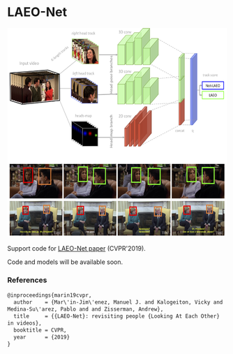 # LAEO-Net

<div align="center">
    <img src="./LAEO.png" alt="The LAEO-Net architecture" height="480">
</div>

Support code for [LAEO-Net paper](http://openaccess.thecvf.com/content_CVPR_2019/papers/Marin-Jimenez_LAEO-Net_Revisiting_People_Looking_at_Each_Other_in_Videos_CVPR_2019_paper.pdf) (CVPR'2019).

Code and models will be available soon.

### References
```
@inproceedings{marin19cvpr,
  author    = {Mar\'in-Jim\'enez, Manuel J. and Kalogeiton, Vicky and Medina-Su\'arez, Pablo and and Zisserman, Andrew},
  title     = {{LAEO-Net}: revisiting people {Looking At Each Other} in videos},
  booktitle = CVPR,
  year      = {2019}
}
```
